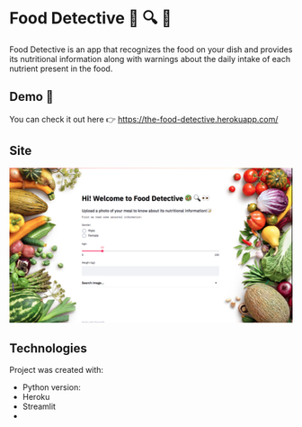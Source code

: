 # Food Detective :green_salad: :mag: :eyes:

Food Detective is an app that recognizes the food on your dish and provides its nutritional information along with warnings about the daily intake of each nutrient present in the food.


## Demo :rocket:

You can check it out here :point_right: https://the-food-detective.herokuapp.com/

## Site
![Landing page](./images/landingpage.png)

## Technologies
Project was created with: 
* Python version:  
* Heroku
* Streamlit
*



